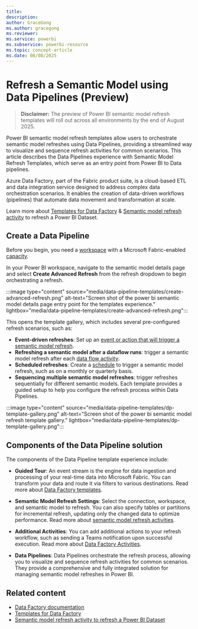 ```yaml
---
title: 
description: 
author: GraceGong
ms.author: gracegong
ms.reviewer: 
ms.service: powerbi
ms.subservice: powerbi-resource
ms.topic: concept-article
ms.date: 08/08/2025
---
```

# Refresh a Semantic Model using Data Pipelines (Preview)

> **Disclaimer:** The preview of Power BI semantic model refresh templates will roll out across all environments by the end of August 2025.

Power BI semantic model refresh templates allow users to orchestrate semantic model refreshes using Data Pipelines, providing a streamlined way to visualize and sequence refresh activities for common scenarios. This article describes the Data Pipelines experience with Semantic Model Refresh Templates, which serve as an entry point from Power BI to Data pipelines. 

<!-- :::image type="content" source="media/real-time-intelligence-sample-experience/architecture-scheme.png" alt-text="Schematic of Real-Time Intelligence architecture with sample items."::: -->

Azure Data Factory, part of the Fabric product suite, is a cloud-based ETL and data integration service designed to address complex data orchestration scenarios. It enables the creation of data-driven workflows (pipelines) that automate data movement and transformation at scale.

Learn more about [Templates for Data Factory](/fabric/data-factory/templates) & [Semantic model refresh activity](/fabric/data-factory/semantic-model-refresh-activity) to refresh a Power BI Dataset. 

## Create a Data Pipeline

Before you begin, you need a [workspace](/fabric/get-started/create-workspaces) with a Microsoft Fabric-enabled [capacity](/fabric/enterprise/licenses#capacity).

In your Power BI workspace, navigate to the semantic model details page and select **Create Advanced Refresh** from the refresh dropdown to begin orchestrating a refresh. 

:::image type="content" source="media/data-pipeline-templates/create-advanced-refresh.png" alt-text="Screen shot of the power bi semantic model details page entry point for the templates experience." lightbox="media/data-pipeline-templates/create-advanced-refresh.png":::

This opens the template gallery, which includes several pre-configured refresh scenarios, such as:
* **Event-driven refreshes**: Set up an [event or action that will trigger a semantic model refresh](/fabric/data-factory/pipeline-storage-event-triggers). 
* **Refreshing a semantic model after a dataflow runs**: trigger a semantic model refresh after each [data flow activity](/fabric/data-factory/dataflow-activity). 
* **Scheduled refreshes**: Create a [schedule](/fabric/data-factory/pipeline-runs) to trigger a semantic model refresh, such as on a monthly or quarterly basis. 
* **Sequencing multiple semantic model refreshes**: trigger refreshes sequentially for different semantic models. 
Each template provides a guided setup to help you configure the refresh process within Data Pipelines.

:::image type="content" source="media/data-pipeline-templates/dp-template-gallery.png" alt-text="Screen shot of the power bi semantic model refresh template gallery." lightbox="media/data-pipeline-templates/dp-template-gallery.png":::

## Components of the Data Pipeline solution

The components of the Data Pipeline template experience include:

* **Guided Tour**: An event stream is the engine for data ingestion and processing of your real-time data into Microsoft Fabric. You can transform your data and route it via filters to various destinations. Read more about [Data Factory templates](/fabric/data-factory/templates).

* **Semantic Model Refresh Settings**: Select the connection, workspace, and semantic model to refresh. You can also specify tables or partitions for incremental refresh, updating only the changed data to optimize performance. Read more about [semantic model refresh activities](/fabric/data-factory/semantic-model-refresh-activity).

* **Additional Activities**: You can add additional actions to your refresh workflow, such as sending a Teams notification upon successful execution. Read more about [Data Factory Activities](/fabric/data-factory/activity-overview). 

* **Data Pipelines**: Data Pipelines orchestrate the refresh process, allowing you to visualize and sequence refresh activities for common scenarios. They provide a comprehensive and fully integrated solution for managing semantic model refreshes in Power BI.

## Related content

* [Data Factory documentation](/fabric/azure/data-factory/)
* [Templates for Data Factory](/fabric/data-factory/templates)
* [Semantic model refresh activity to refresh a Power BI Dataset](/fabric/data-factory/semantic-model-refresh-activity)

